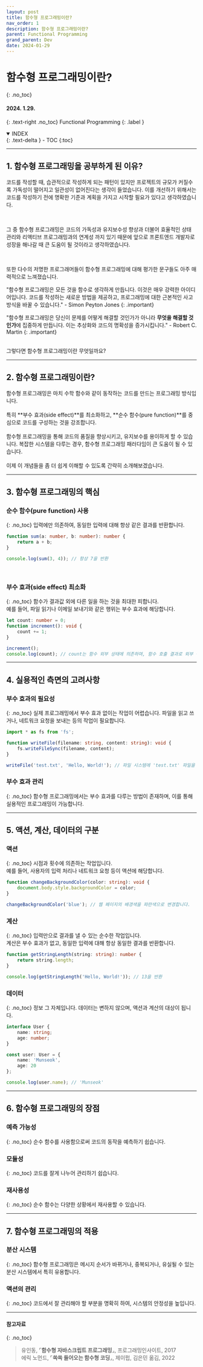 ```yaml
---
layout: post
title: 함수형 프로그래밍이란?
nav_order: 1
description: 함수형 프로그래밍이란?
parent: Functional Programming
grand_parent: Dev
date: 2024-01-29
---
```


# 함수형 프로그래밍이란?
{: .no_toc}
#### 2024. 1.29.
{: .text-right .no_toc}
Functional Programming
{: .label }

<details open markdown="block">
  <summary>
    INDEX
  </summary>
  {: .text-delta }
- TOC
{:toc}
</details>

---

## 1. 함수형 프로그래밍을 공부하게 된 이유?
코드를 작성할 때, 습관적으로 작성하게 되는 패턴이 있지만 프로젝트의 규모가 커질수록 가독성이 떨어지고 일관성이 없어진다는 생각이 들었습니다. 이를 개선하기 위해서는 코드를 작성하기 전에 명확한 기준과 계획을 가지고 시작할 필요가 있다고 생각하였습니다.

<br/>

그 중 함수형 프로그래밍은 코드의 가독성과 유지보수성 향상과 더불어 효율적인 상태 관리와 리액티브 프로그래밍과의 연계성 까지 있기 때문에 앞으로 프론트엔드 개발자로 성장을 해나갈 때 큰 도움이 될 것이라고 생각하였습니다.

<br/>

또한 다수의 저명한 프로그래머들이 함수형 프로그래밍에 대해 평가한 문구들도 아주 매력적으로 느껴졌습니다.

"함수형 프로그래밍은 모든 것을 함수로 생각하게 만듭니다. 이것은 매우 강력한 아이디어입니다. 코드를 작성하는 새로운 방법을 제공하고, 프로그래밍에 대한 근본적인 사고방식을 바꿀 수 있습니다." - Simon Peyton Jones
{: .important}
<br/>

"함수형 프로그래밍은 당신이 문제를 어떻게 해결할 것인가가 아니라 **무엇을 해결할 것인가**에 집중하게 만듭니다. 이는 추상화와 코드의 명확성을 증가시킵니다." - Robert C. Martin
{: .important}

<br/>
그렇다면 함수형 프로그래밍이란 무엇일까요?

---

## 2. 함수형 프로그래밍이란?
함수형 프로그래밍은 마치 수학 함수와 같이 동작하는 코드를 만드는 프로그래밍 방식입니다.  
<br/>
특히 **부수 효과(side effect)**를 최소화하고, **순수 함수(pure function)**를 중심으로 코드를 구성하는 것을 강조합니다.  
<br/>
함수형 프로그래밍을 통해 코드의 품질을 향상시키고, 유지보수를 용이하게 할 수 있습니다. 복잡한 시스템을 다루는 경우, 함수형 프로그래밍 패러다임이 큰 도움이 될 수 있습니다.  
<br/>
이제 이 개념들을 좀 더 쉽게 이해할 수 있도록 간략히 소개해보겠습니다.

---

## 3. 함수형 프로그래밍의 핵심
### 순수 함수(pure function) 사용
{: .no_toc}
입력에만 의존하여, 동일한 입력에 대해 항상 같은 결과를 반환합니다.
```ts
function sum(a: number, b: number): number {
    return a + b;
}

console.log(sum(3, 4)); // 항상 7을 반환
```
<br/>

### 부수 효과(side effect) 최소화
{: .no_toc}
함수가 결과값 외에 다른 일을 하는 것을 최대한 피합니다.  
예를 들어, 파일 읽기나 이메일 보내기와 같은 행위는 부수 효과에 해당합니다.
```ts
let count: number = 0;
function increment(): void {
    count += 1;
}

increment();
console.log(count); // count는 함수 외부 상태에 의존하며, 함수 호출 결과로 외부 상태가 변경됩니다.
```

---

## 4. 실용적인 측면의 고려사항
### 부수 효과의 필요성
{: .no_toc}
실제 프로그래밍에서 부수 효과 없이는 작업이 어렵습니다. 파일을 읽고 쓰거나, 네트워크 요청을 보내는 등의 작업이 필요합니다.
```ts
import * as fs from 'fs';

function writeFile(filename: string, content: string): void {
    fs.writeFileSync(filename, content);
}

writeFile('test.txt', 'Hello, World!'); // 파일 시스템에 'test.txt' 파일을 생성하며 내용을 씁니다.
```
### 부수 효과 관리
{: .no_toc}
함수형 프로그래밍에서는 부수 효과를 다루는 방법이 존재하며, 이를 통해 실용적인 프로그래밍이 가능합니다.

---

## 5. 액션, 계산, 데이터의 구분
### 액션
{: .no_toc}
시점과 횟수에 의존하는 작업입니다.  
예를 들어, 사용자의 입력 처리나 네트워크 요청 등이 액션에 해당합니다.  
```ts
function changeBackgroundColor(color: string): void {
    document.body.style.backgroundColor = color;
}

changeBackgroundColor('blue'); // 웹 페이지의 배경색을 파란색으로 변경합니다.
```
### 계산
{: .no_toc}
입력만으로 결과를 낼 수 있는 순수한 작업입니다.  
계산은 부수 효과가 없고, 동일한 입력에 대해 항상 동일한 결과를 반환합니다.  
```ts
function getStringLength(string: string): number {
    return string.length;
}

console.log(getStringLength('Hello, World!')); // 13을 반환
```
### 데이터
{: .no_toc}
정보 그 자체입니다. 데이터는 변하지 않으며, 액션과 계산의 대상이 됩니다.
```ts
interface User {
    name: string;
    age: number;
}

const user: User = {
    name: 'Munseok',
    age: 20
};

console.log(user.name); // 'Munseok'
```
---

## 6. 함수형 프로그래밍의 장점
### 예측 가능성
{: .no_toc}
순수 함수를 사용함으로써 코드의 동작을 예측하기 쉽습니다.
### 모듈성
{: .no_toc}
코드를 잘게 나누어 관리하기 쉽습니다.
### 재사용성
{: .no_toc}
순수 함수는 다양한 상황에서 재사용할 수 있습니다.

---

## 7. 함수형 프로그래밍의 적용
### 분산 시스템
{: .no_toc}
함수형 프로그래밍은 메시지 순서가 바뀌거나, 중복되거나, 유실될 수 있는 분산 시스템에서 특히 유용합니다.  
### 액션의 관리
{: .no_toc}
코드에서 잘 관리해야 할 부분을 명확히 하여, 시스템의 안정성을 높입니다.


---

#### 참고자료
{: .no_toc}
>유인동, ⌜**함수형 자바스크립트 프로그래밍**⌟, 프로그래밍인사이트, 2017  
>에릭 노먼드, ⌜**쏙쏙 들어오는 함수형 코딩**⌟, 제이펍, 김은민 옮김, 2022  